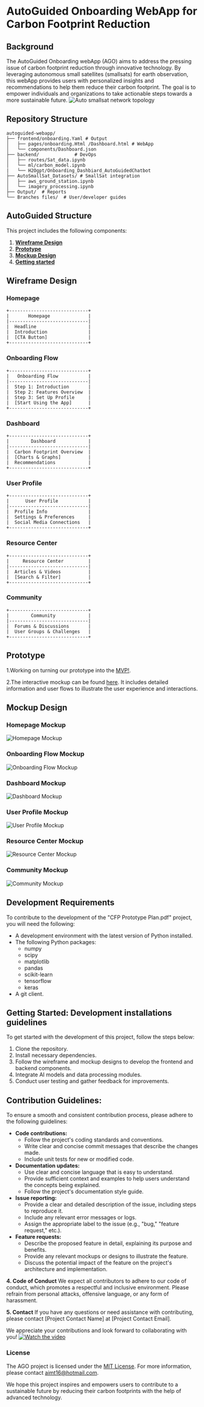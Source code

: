 # AutoGuided Onboarding WebApp for Carbon Footprint Reduction

## Background

The AutoGuided Onboarding webApp (AGO) aims to address the pressing issue of carbon footprint reduction through innovative technology. By leveraging autonomous small satellites (smallsats) for earth observation, this webApp provides users with personalized insights and recommendations to help them reduce their carbon footprint. The goal is to empower individuals and organizations to take actionable steps towards a more sustainable future.
![Auto smallsat network topology](https://github.com/aimtyaem/EOInfo/blob/a71ee89bf3f7443bb7766dca35ce432feffd1bfd/1751033024.jpg)


## Repository Structure

```
autoguided-webapp/  
├── frontend/onboarding.Yaml # Output 
│   ├── pages/onboarding.Html /Dashboard.html # WebApp  
│   └── components/Dashboard.json  
├── backend/             # DevOps  
│   ├── routes/Sat_data.ipynb  
│   └── ml/carbon_model.ipynb
|   └── H2Ogpt/Onboarding_Dashbiard_AutoGuidedChatbot
├── AutoSmallSat_Datasets/ # SmallSat integration  
│   ├── aws_ground_station.ipynb  
│   └── imagery_processing.ipynb  
├── Output/  # Reports  
└── Branches files/  # User/developer guides  
```

## AutoGuided Structure

This project includes the following components:
1. [**Wireframe Design**](https://github.com/aimtyaem/AGO/blob/b9f9b99a274edd9a972ba92275929249777fbd43/CFPwireframe.md)
2. [**Prototype**](https://github.com/aimtyaem/EOInfo/blob/08afb04bd43a655a6df00f61d4439ada01c1e1b8/CFP%20prototype%20plan.pdf)
3. [**Mockup Design**](https://github.com/aimtyaem/AGO/blob/74d35465edc166cfb2dbcbe356e0626d3de97e5b/README.md#mockup-design)
4. [**Getting started**](https://github.com/aimtyaem/AGO/blob/main/Setup.MD)

## Wireframe Design

### Homepage
```
+-----------------------------+
|       Homepage              |
|-----------------------------|
|  Headline                   |
|  Introduction               |
|  [CTA Button]               |
+-----------------------------+
```

### Onboarding Flow
```
+-----------------------------+
|   Onboarding Flow           |
|-----------------------------|
|  Step 1: Introduction       |
|  Step 2: Features Overview  |
|  Step 3: Set Up Profile     |
|  [Start Using the App]      |
+-----------------------------+
```

### Dashboard
```
+-----------------------------+
|        Dashboard            |
|-----------------------------|
|  Carbon Footprint Overview  |
|  [Charts & Graphs]          |
|  Recommendations            |
+-----------------------------+
```

### User Profile
```
+-----------------------------+
|      User Profile           |
|-----------------------------|
|  Profile Info               |
|  Settings & Preferences     |
|  Social Media Connections   |
+-----------------------------+
```

### Resource Center
```
+-----------------------------+
|     Resource Center         |
|-----------------------------|
|  Articles & Videos          |
|  [Search & Filter]          |
+-----------------------------+
```

### Community
```
+-----------------------------+
|        Community            |
|-----------------------------|
|  Forums & Discussions       |
|  User Groups & Challenges   |
+-----------------------------+
```

## Prototype

1.Working on turning our prototype into the [MVP!](https://github.com/aimtyaem/EOInfo/blob/b9f9b99a274edd9a972ba92275929249777fbd43/Turning%20prototype%20into%20MVP.pdf).

2.The interactive mockup can be found [here](https://CFP0.blogspot.com). It includes detailed information and user flows to illustrate the user experience and interactions.

## Mockup Design

### Homepage Mockup
![Homepage Mockup](https://github.com/aimtyaem/EOInfo/blob/4871c5b7a1382d357cbd3966987cd0fe2303429d/chrome_screenshot_13%20Feb%202025%2017_48_43%20EET.png)

### Onboarding Flow Mockup
![Onboarding Flow Mockup](https://github.com/aimtyaem/EOInfo/blob/ac2963b42c25d13a57d874827f32249cc84dd5a1/chrome_screenshot_13%20Feb%202025%2017_51_23%20EET.png)

### Dashboard Mockup
![Dashboard Mockup](https://github.com/aimtyaem/EOInfo/blob/ac2963b42c25d13a57d874827f32249cc84dd5a1/chrome_screenshot_13%20Feb%202025%2017_50_27%20EET.png)

### User Profile Mockup
![User Profile Mockup](https://github.com/aimtyaem/EOInfo/blob/ac2963b42c25d13a57d874827f32249cc84dd5a1/chrome_screenshot_13%20Feb%202025%2017_51_57%20EET.png)

### Resource Center Mockup
![Resource Center Mockup](https://github.com/aimtyaem/EOInfo/blob/ac2963b42c25d13a57d874827f32249cc84dd5a1/chrome_screenshot_13%20Feb%202025%2017_52_31%20EET.png)

### Community Mockup
![Community Mockup](https://github.com/aimtyaem/EOInfo/blob/10959760b8be18be7f683c43a5bdf58b40f90eb8/chrome_screenshot_13%20Feb%202025%2017_49_48%20EET.png)

## Development Requirements
To contribute to the development of the "CFP Prototype Plan.pdf" project, you will need the following:

- A development environment with the latest version of Python installed.
- The following Python packages:
  - numpy
  - scipy
  - matplotlib
  - pandas
  - scikit-learn
  - tensorflow
  - keras
- A git client.

## Getting Started: Development installations guidelines 

To get started with the development of this project, follow the steps below:
1. Clone the repository.
2. Install necessary dependencies.
3. Follow the wireframe and mockup designs to develop the frontend and backend components.
4. Integrate AI models and data processing modules.
5. Conduct user testing and gather feedback for improvements. 

## Contribution Guidelines:

To ensure a smooth and consistent contribution process, please adhere to the following guidelines:

- **Code contributions:**
  - Follow the project's coding standards and conventions.
  - Write clear and concise commit messages that describe the changes made.
  - Include unit tests for new or modified code.
- **Documentation updates:**
  - Use clear and concise language that is easy to understand.
  - Provide sufficient context and examples to help users understand the concepts being explained.
  - Follow the project's documentation style guide.
- **Issue reporting:**
  - Provide a clear and detailed description of the issue, including steps to reproduce it.
  - Include any relevant error messages or logs.
  - Assign the appropriate label to the issue (e.g., "bug," "feature request," etc.).
- **Feature requests:**
  - Describe the proposed feature in detail, explaining its purpose and benefits.
  - Provide any relevant mockups or designs to illustrate the feature.
  - Discuss the potential impact of the feature on the project's architecture and implementation.

**4. Code of Conduct**
We expect all contributors to adhere to our code of conduct, which promotes a respectful and inclusive environment. Please refrain from personal attacks, offensive language, or any form of harassment.

**5. Contact**
If you have any questions or need assistance with contributing, please contact [Project Contact Name] at [Project Contact Email].

We appreciate your contributions and look forward to collaborating with you!
[![Watch the video](https://img.youtube.com/vi/NCboNufaOsg/0.jpg)](https://www.youtube.com/watch?v=NCboNufaOsg)

### License
The AGO project is licensed under the [MIT License](https://opensource.org/licenses/MIT).
For more information, please contact aimt16@hotmail.com. 

We hope this project inspires and empowers users to contribute to a sustainable future by reducing their carbon footprints with the help of advanced technology.
